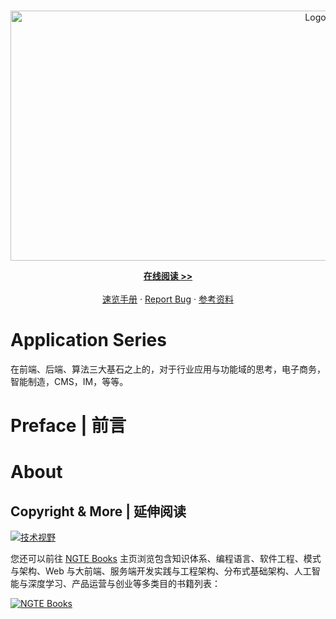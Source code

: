<!-- PROJECT LOGO -->
<br />
<p align="center">
  <a href="https://github.com/wx-chevalier/Application-Notes">
    <img src="https://assets.ng-tech.icu/item/header.svg" alt="Logo" style="width: 100vw;height: 400px" />
  </a>

  <p align="center">
    <a href="https://github.com/wx-chevalier/Application-Notes"><strong>在线阅读 >> </strong></a>
    <br />
    <br />
    <a href="https://github.com/wx-chevalier/Application-Notes">速览手册</a>
    ·
    <a href="https://github.com/wx-chevalier/Application-Notes/issues">Report Bug</a>
    ·
    <a href="https://github.com/wx-chevalier/Application-Notes/issues">参考资料</a>

  </p>
</p>

# Application Series

在前端、后端、算法三大基石之上的，对于行业应用与功能域的思考，电子商务，智能制造，CMS，IM，等等。

# Preface | 前言

# About

## Copyright & More | 延伸阅读

[![技术视野](https://s3.ax1x.com/2021/02/21/yTSKdH.png)](https://github.com/wx-chevalier/Awesome-MindMaps)

您还可以前往 [NGTE Books](https://ng-tech.icu/books-gallery/) 主页浏览包含知识体系、编程语言、软件工程、模式与架构、Web 与大前端、服务端开发实践与工程架构、分布式基础架构、人工智能与深度学习、产品运营与创业等多类目的书籍列表：

[![NGTE Books](https://s2.ax1x.com/2020/01/18/19uXtI.png)](https://ng-tech.icu/books-gallery/)
